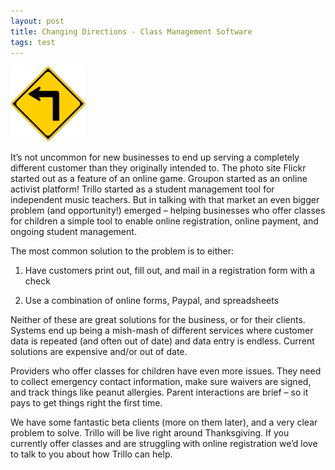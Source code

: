 ```yaml
---
layout: post
title: Changing Directions - Class Management Software
tags: test
---
```

<img src="/img/blog/left-turn.png">

It’s not uncommon for new businesses to end up serving a completely different customer than they originally intended to.    The photo site Flickr started out as a feature of an online game.  Groupon started as an online activist platform!   Trillo started as a student management tool for independent music teachers.   But in talking with that market an even bigger problem (and opportunity!) emerged – helping businesses who offer classes for children a simple tool to enable online registration, online payment, and ongoing student management.

The most common solution to the problem is to either:

1. Have customers print out, fill out, and mail in a registration form with a check

2. Use a combination of online forms, Paypal, and spreadsheets

Neither of these are great solutions for the business, or for their clients.  Systems end up being a mish-mash of different services where customer data is repeated (and often out of date) and data entry is endless.  Current solutions are expensive and/or out of date.

Providers who offer classes for children have even more issues.  They need to collect emergency contact information, make sure waivers are signed, and track things like peanut allergies.   Parent interactions are brief – so it pays to get things right the first time.

We have some fantastic beta clients (more on them later), and a very clear problem to solve.  Trillo will be live right around Thanksgiving.  If you currently offer classes and are struggling with online registration we’d love to talk to you about how Trillo can help.